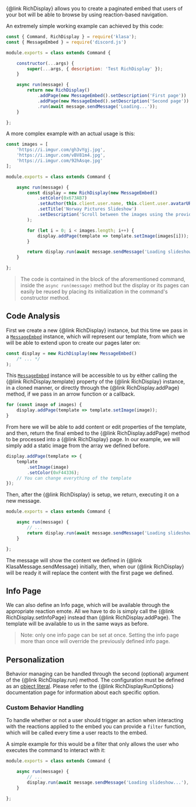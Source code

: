 {@link RichDisplay} allows you to create a paginated embed that users of your bot will be able to browse by using reaction-based navigation.

An extremely simple working example can achieved by this code:

```javascript
const { Command, RichDisplay } = require('klasa');
const { MessageEmbed } = require('discord.js')

module.exports = class extends Command {

	constructor(...args) {
		super(...args, { description: 'Test RichDisplay' });
	}

	async run(message) {
		return new RichDisplay()
			.addPage(new MessageEmbed().setDescription('First page'))
			.addPage(new MessageEmbed().setDescription('Second page'))
			.run(await message.sendMessage('Loading...'));
	}

};
```

A more complex example with an actual usage is this:

```javascript
const images = [
	'https://i.imgur.com/gh3vYgj.jpg',
	'https://i.imgur.com/vBV81m4.jpg',
	'https://i.imgur.com/92hAsqe.jpg'
];

module.exports = class extends Command {

	async run(message) {
		const display = new RichDisplay(new MessageEmbed()
			.setColor(0x673AB7)
			.setAuthor(this.client.user.name, this.client.user.avatarURL())
			.setTitle('Norway Pictures Slideshow')
			.setDescription('Scroll between the images using the provided reaction emotes.')
		);

		for (let i = 0; i < images.length; i++) {
			display.addPage(template => template.setImage(images[i]));
		}

		return display.run(await message.sendMessage('Loading slideshow...'));
	}

};
```

> The code is contained in the block of the aforementioned command, inside the `async run(message)` method but the display or its pages can easily be reused by placing its initialization in the command's constructor method.

## Code Analysis

First we create a new {@link RichDisplay} instance, but this time we pass in a [`MessageEmbed`](https://discord.js.org/#/docs/main/master/class/MessageEmbed) instance, which will represent our template, from which we will be able to extend upon to create our pages later on:

```javascript
const display = new RichDisplay(new MessageEmbed()
	/* ... */
);
```

This [`MessageEmbed`](https://discord.js.org/#/docs/main/master/class/MessageEmbed) instance will be accessible to us by either calling the {@link RichDisplay.template} property of the {@link RichDisplay} instance, in a cloned manner, or directly through the {@link RichDisplay.addPage} method, if we pass in an arrow function or a callback.

```javascript
for (const image of images) {
	display.addPage(template => template.setImage(image));
}
```

From here we will be able to add content or edit properties of the template, and then, return the final embed to the {@link RichDisplay.addPage} method to be processed into a {@link RichDisplay} page.
In our example, we will simply add a static image from the array we defined before.

```javascript
display.addPage(template => {
	template
		.setImage(image)
		.setColor(0xF44336);
	// You can change everything of the template
});
```

Then, after the {@link RichDisplay} is setup, we return, executing it on a new message.

```javascript
module.exports = class extends Command {

	async run(message) {
		// ...
		return display.run(await message.sendMessage('Loading slideshow...'));
	}

};
```

The message will show the content we defined in {@link KlasaMessage.sendMessage} initially, then, when our {@link RichDisplay} will be ready it will replace the content with the first page we defined.

## Info Page

We can also define an Info page, which will be available through the appropriate reaction emote.
All we have to do is simply call the {@link RichDisplay.setInfoPage} instead than {@link RichDisplay.addPage}. The template will be available to us in the same ways as before.

> Note: only one info page can be set at once. Setting the info page more than once will override the previously defined info page.

## Personalization

Behavior managing can be handled through the second (optional) argument of the {@link RichDisplay.run} method.
The configuration must be defined as an [object literal](https://developer.mozilla.org/en-US/docs/Web/JavaScript/Reference/Operators/Object_initializer).
Please refer to the {@link RichDisplayRunOptions} documentation page for information about each specific option.

### Custom Behavior Handling

To handle whether or not a user should trigger an action when interacting with the reactions applied to the embed you can provide a `filter` function, which will be called every time a user reacts to the embed.

A simple example for this would be a filter that only allows the user who executes the command to interact with it:

```javascript
module.exports = class extends Command {

	async run(message) {
		// ...
		display.run(await message.sendMessage('Loading slideshow...'), { filter: (reaction, user) => user === message.author });
	}

};
```
